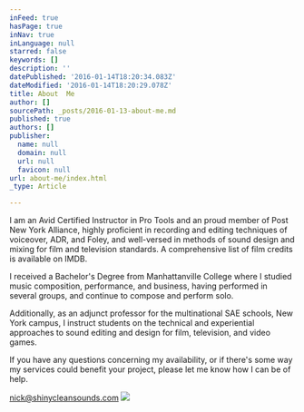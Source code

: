 ```yaml
---
inFeed: true
hasPage: true
inNav: true
inLanguage: null
starred: false
keywords: []
description: ''
datePublished: '2016-01-14T18:20:34.083Z'
dateModified: '2016-01-14T18:20:29.078Z'
title: About  Me
author: []
sourcePath: _posts/2016-01-13-about-me.md
published: true
authors: []
publisher:
  name: null
  domain: null
  url: null
  favicon: null
url: about-me/index.html
_type: Article

---
```

I am an Avid
Certified Instructor in Pro Tools and an proud member of Post New York Alliance,
highly proficient in recording and editing techniques of voiceover, ADR, and
Foley, and well-versed in methods of sound design and mixing for film and
television standards. A comprehensive list of film credits is available on IMDB.

I received
a Bachelor's Degree from Manhattanville College where I studied music
composition, performance, and business, having performed in several groups, and
continue to compose and perform solo.

Additionally,
as an adjunct professor for the multinational SAE schools, New York campus, I
instruct students on the technical and experiential approaches to sound editing
and design for film, television, and video games.

If you have
any questions concerning my availability, or if there's some way my services
could benefit your project, please let me know how I can be of help.

[nick@shinycleansounds.com][0]
![](https://the-grid-user-content.s3-us-west-2.amazonaws.com/6f514081-e659-4a3b-873a-e5194352c3a6.png)

[0]: mailto:nick@shinycleansounds.com
